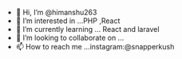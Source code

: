 - 👋 Hi, I’m @himanshu263
- 👀 I’m interested in ...PHP ,React 
- 🌱 I’m currently learning ... React and laravel
- 💞️ I’m looking to collaborate on ...
- 📫 How to reach me ...instagram:@snapperkush

<!---
himanshu263/himanshu263 is a ✨ special ✨ repository because its `README.md` (this file) appears on your GitHub profile.
You can click the Preview link to take a look at your changes.
--->
